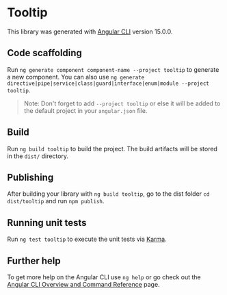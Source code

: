 # Tooltip

This library was generated with [Angular CLI](https://github.com/angular/angular-cli) version 15.0.0.

## Code scaffolding

Run `ng generate component component-name --project tooltip` to generate a new component. You can also use `ng generate directive|pipe|service|class|guard|interface|enum|module --project tooltip`.
> Note: Don't forget to add `--project tooltip` or else it will be added to the default project in your `angular.json` file. 

## Build

Run `ng build tooltip` to build the project. The build artifacts will be stored in the `dist/` directory.

## Publishing

After building your library with `ng build tooltip`, go to the dist folder `cd dist/tooltip` and run `npm publish`.

## Running unit tests

Run `ng test tooltip` to execute the unit tests via [Karma](https://karma-runner.github.io).

## Further help

To get more help on the Angular CLI use `ng help` or go check out the [Angular CLI Overview and Command Reference](https://angular.io/cli) page.
